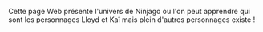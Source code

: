 Cette page Web présente l'univers de Ninjago ou l'on peut apprendre qui sont les personnages Lloyd et Kaî mais plein d'autres personnages existe !
